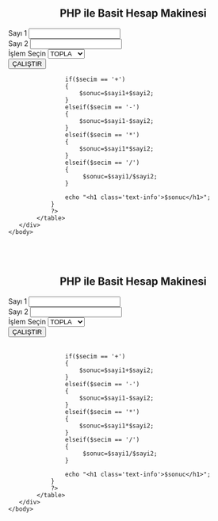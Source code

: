<!doctype html>
<html>
    <head>
        <meta charset="utf-8">
        <title>PHP Basit Hesap Makinesi</title>
        <link rel="stylesheet" href="https://maxcdn.bootstrapcdn.com/bootstrap/3.3.5/css/bootstrap.min.css">
        <link rel="stylesheet" href="https://maxcdn.bootstrapcdn.com/bootstrap/3.3.5/css/bootstrap-theme.min.css">
    </head>
    <body>
		<br><br><br><br>
		<h2 align="center">PHP ile Basit Hesap Makinesi</h2>
      <div class="container">
            <form action="<?=$_SERVER['PHP_SELF']?>" method="post">
              <div class="form-group">
                <label for="sayi1">Sayı 1</label>
                <input type="text" class="form-control" name="sayi1">
              </div>
              <div class="form-group">
                <label for="sayi2">Sayı 2</label>
                <input type="text" class="form-control" name="sayi2">
              </div>
              <div class="form-group">
                <label for="secim">İşlem Seçin</label>
                <select name="secim" class="form-control">
                    <option value="+">TOPLA</option>
                    <option value="-">FARK</option>
                    <option value="*">ÇARPIM</option>
                    <option value="/">BÖLÜM</option>
                </select>
              </div>
              <button type="submit" name="kontrol" class="btn btn-default" >ÇALIŞTIR</button>
            </form>
        </div>
        <!-- PHP KODLARI -->
        <div class="container">
           <table class="table table-striped">
                <?php
                if(isset($_POST["kontrol"]))//kontrol adında bir form nesnesi var mı kontrolü yapılıyor
                {
                    $sayi1=$_POST["sayi1"];
                    $sayi2=$_POST["sayi2"];
                    $secim=$_POST["secim"];
                    $sonuc=0;
                    
                    if($secim == '+')
                    {
                        $sonuc=$sayi1+$sayi2;
                    }
                    elseif($secim == '-')
                    {
                        $sonuc=$sayi1-$sayi2;    
                    }
                    elseif($secim == '*')
                    {
                        $sonuc=$sayi1*$sayi2;    
                    }
                    elseif($secim == '/')
                    {
                         $sonuc=$sayi1/$sayi2;   
                    }
                    
                    echo "<h1 class='text-info'>$sonuc</h1>";
                }     
                ?>
            </table>
       </div>
    </body>
</html>
<!doctype html>
<html>
    <head>
        <meta charset="utf-8">
        <title>PHP Basit Hesap Makinesi</title>
        <link rel="stylesheet" href="https://maxcdn.bootstrapcdn.com/bootstrap/3.3.5/css/bootstrap.min.css">
        <link rel="stylesheet" href="https://maxcdn.bootstrapcdn.com/bootstrap/3.3.5/css/bootstrap-theme.min.css">
    </head>
    <body>
		<br><br><br><br>
		<h2 align="center">PHP ile Basit Hesap Makinesi</h2>
      <div class="container">
            <form action="<?=$_SERVER['PHP_SELF']?>" method="post">
              <div class="form-group">
                <label for="sayi1">Sayı 1</label>
                <input type="text" class="form-control" name="sayi1">
              </div>
              <div class="form-group">
                <label for="sayi2">Sayı 2</label>
                <input type="text" class="form-control" name="sayi2">
              </div>
              <div class="form-group">
                <label for="secim">İşlem Seçin</label>
                <select name="secim" class="form-control">
                    <option value="+">TOPLA</option>
                    <option value="-">FARK</option>
                    <option value="*">ÇARPIM</option>
                    <option value="/">BÖLÜM</option>
                </select>
              </div>
              <button type="submit" name="kontrol" class="btn btn-default" >ÇALIŞTIR</button>
            </form>
        </div>
        <!-- PHP KODLARI -->
        <div class="container">
           <table class="table table-striped">
                <?php
                if(isset($_POST["kontrol"]))//kontrol adında bir form nesnesi var mı kontrolü yapılıyor
                {
                    $sayi1=$_POST["sayi1"];
                    $sayi2=$_POST["sayi2"];
                    $secim=$_POST["secim"];
                    $sonuc=0;
                    
                    if($secim == '+')
                    {
                        $sonuc=$sayi1+$sayi2;
                    }
                    elseif($secim == '-')
                    {
                        $sonuc=$sayi1-$sayi2;    
                    }
                    elseif($secim == '*')
                    {
                        $sonuc=$sayi1*$sayi2;    
                    }
                    elseif($secim == '/')
                    {
                         $sonuc=$sayi1/$sayi2;   
                    }
                    
                    echo "<h1 class='text-info'>$sonuc</h1>";
                }     
                ?>
            </table>
       </div>
    </body>
</html>
